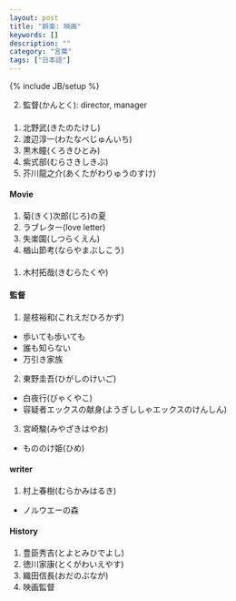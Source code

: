 ```yaml
---
layout: post
title: "娯楽: 映画"
keywords: []
description: ""
category: "言葉"
tags: ["日本語"]
---
```

{% include JB/setup %}

2. 監督(かんとく): director, manager

####
1. 北野武(きたのたけし)
2. 渡辺淳一(わたなべじゅんいち)
3. 黒木瞳(くろきひとみ)
4. 紫式部(むらさきしきぶ)
5. 芥川龍之介(あくたがわりゅうのすけ)

#### Movie
1. 菊(きく)次郎(じろ)の夏
2. ラブレター(love letter)
3. 失楽園(しつらくえん)
4. 楢山節考(ならやまぶしこう)


####
1. 木村拓哉(きむらたくや)

#### 監督
1. 是枝裕和(これえだひろかず)
- 歩いても歩いても
- 誰も知らない
- 万引き家族
2. 東野圭吾(ひがしのけいご)
- 白夜行(びゃくやこ)
- 容疑者エックスの献身(ようぎししゃエックスのけんしん)
3. 宮崎駿(みやざきはやお) 
- もののけ姫(ひめ)

#### writer
1. 村上春樹(むらかみはるき)
- ノルウエーの森

#### History
1. 豊臣秀吉(とよとみひでよし)
2. 徳川家康(とくがわいえやす) 
3. 織田信長(おだのぶなが)
4. 映画監督


